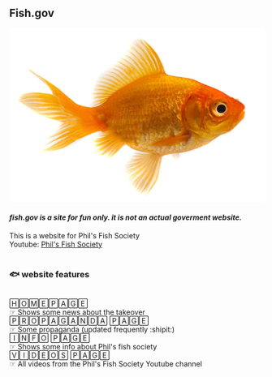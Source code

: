 
## **Fish.gov**
![fish](https://github.com/itssaus/fish.gov/blob/main/3-5-3-1.jpg?raw=true)
#### *fish.gov is a site for fun only. it is not an actual goverment website.*
This is a website for Phil's Fish Society <br>
Youtube: [Phil's Fish Society](https://www.youtube.com/channel/UCmVDr5h2Zo-H-LOxpOXA-kg)<br>
<br>
### 🐟 **website features**
<br>
🄷🄾🄼🄴🄿🄰🄶🄴<br>
	☞ Shows some news about the takeover
	<br>
🄿🅁🄾🄿🄰🄶🄰🄽🄳🄰 🄿🄰🄶🄴<br>
  ☞ Some propaganda (updated frequently :shipit:)
	<br>
🄸🄽🄵🄾 🄿🄰🄶🄴<br>
	☞ Shows some info about Phil's fish society <br>
🅅🄸🄳🄴🄾🅂 🄿🄰🄶🄴<br>
 ☞ All videos from the Phil's Fish Society Youtube channel<br>
 <br>
